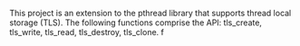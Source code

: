 This project is an extension to the pthread library that supports thread local storage (TLS).
The following functions comprise the API: tls_create, tls_write, tls_read, tls_destroy,
tls_clone. f
